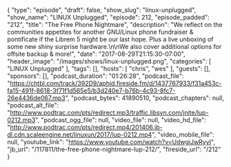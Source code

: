 {
  "type": "episode",
  "draft": false,
  "show_slug": "linux-unplugged",
  "show_name": "LINUX Unplugged",
  "episode": 212,
  "episode_padded": "212",
  "title": "The Free Phone Nightmare",
  "description": "We reflect on the communities appetites for another GNU/Linux phone fundraiser & pontificate if the Librem 5 might be our last hope. Plus a live unboxing of some new shiny surprise hardware.\n\nWe also cover additional options for offsite backup & more!",
  "date": "2017-08-29T21:15:30-07:00",
  "header_image": "/images/shows/linux-unplugged.png",
  "categories": [
    "LINUX Unplugged"
  ],
  "tags": [],
  "hosts": [
    "chris",
    "wes"
  ],
  "guests": [],
  "sponsors": [],
  "podcast_duration": "01:26:28",
  "podcast_file": "https://chtbl.com/track/392D9/aphid.fireside.fm/d/1437767933/f31a453c-fa15-491f-8618-3f71f1d565e5/b3d240e7-b76b-4c93-8fc7-26e4436de067.mp3",
  "podcast_bytes": 41890510,
  "podcast_chapters": null,
  "podcast_alt_file": "http://www.podtrac.com/pts/redirect.mp3/traffic.libsyn.com/jnite/lup-0212.mp3",
  "podcast_ogg_file": null,
  "video_file": null,
  "video_hd_file": "http://www.podtrac.com/pts/redirect.mp4/201406.jb-dl.cdn.scaleengine.net/linuxun/2017/lup-0212.mp4",
  "video_mobile_file": null,
  "youtube_link": "https://www.youtube.com/watch?v=UdwgiJwRyyI",
  "jb_url": "/117811/the-free-phone-nightmare-lup-212/",
  "fireside_url": "/212"
}

